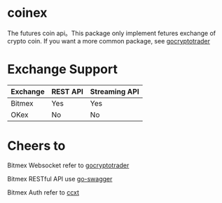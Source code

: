 # coinex
The futures coin api。This package only implement fetures exchange of crypto coin.
If you want a more common package, see [gocryptotrader](https://github.com/thrasher-/gocryptotrader) 

# Exchange Support
| Exchange | REST API | Streaming API
|----------|------|-----------|
| Bitmex | Yes  | Yes        |
| OKex | No  | No        |


# Cheers to
Bitmex Websocket refer to [gocryptotrader](https://github.com/thrasher-/gocryptotrader) 

Bitmex RESTful API use [go-swagger](https://github.com/go-swagger/go-swagger)

Bitmex Auth refer to [ccxt](https://github.com/ccxt/ccxt/blob/master/python/ccxt/bitmex.py)